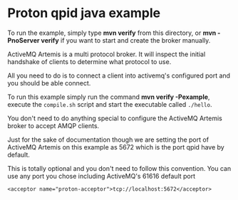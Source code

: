 # Proton qpid java example

To run the example, simply type **mvn verify** from this directory, or **mvn -PnoServer verify** if you want to start and create the broker manually.

ActiveMQ Artemis is a multi protocol broker. It will inspect the initial handshake of clients to determine what protocol to use.

All you need to do is to connect a client into activemq's configured port and you should be able connect.

To run this example simply run the command **mvn verify -Pexample**, execute the `compile.sh` script and start the executable called `./hello`.

You don't need to do anything special to configure the ActiveMQ Artemis broker to accept AMQP clients.

Just for the sake of documentation though we are setting the port of ActiveMQ Artemis on this example as 5672 which is the port qpid have by default.

This is totally optional and you don't need to follow this convention. You can use any port you chose including ActiveMQ's 61616 default port

    <acceptor name="proton-acceptor">tcp://localhost:5672</acceptor>